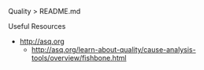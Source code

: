 Quality > README.md

Useful Resources
* http://asq.org
  * http://asq.org/learn-about-quality/cause-analysis-tools/overview/fishbone.html

